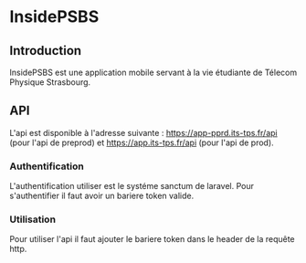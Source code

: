 # InsidePSBS
## Introduction
InsidePSBS est une application mobile servant à la vie étudiante de Télecom Physique Strasbourg.
## API

L'api est disponible à l'adresse suivante : https://app-pprd.its-tps.fr/api (pour l'api de preprod) et https://app.its-tps.fr/api (pour l'api de prod).

### Authentification
L'authentification utiliser est le systéme sanctum de laravel. Pour s'authentifier il faut avoir un bariere token valide.

### Utilisation
Pour utiliser l'api il faut ajouter le bariere token dans le header de la requête http.

